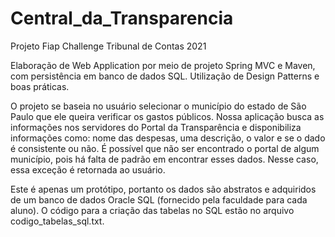 # Central_da_Transparencia
Projeto Fiap Challenge Tribunal de Contas 2021

Elaboração de Web Application por meio de projeto Spring MVC e Maven, com persistência em banco de dados SQL. Utilização de Design Patterns e boas práticas.

O projeto se baseia no usuário selecionar o município do estado de São Paulo que ele queira verificar os gastos públicos. Nossa aplicação busca as informações nos servidores do Portal da Transparência e disponibiliza informações como: nome das despesas, uma descrição, o valor e se o dado é consistente ou não.
É possível que não ser encontrado o portal de algum município, pois há falta de padrão em encontrar esses dados. Nesse caso, essa exceção é retornada ao usuário.

Este é apenas um protótipo, portanto os dados são abstratos e adquiridos de um banco de dados Oracle SQL (fornecido pela faculdade para cada aluno).
O código para a criação das tabelas no SQL estão no arquivo codigo_tabelas_sql.txt.
